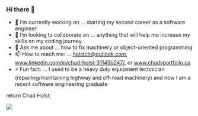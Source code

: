 ### Hi there 👋

- 🔭 I’m currently working on ... starting my second career as a software engineer
- 👯 I’m looking to collaborate on ... anything that will help me increase my skills on my coding journey
- 💬 Ask me about ... how to fix machinery or object-oriented programming
- 📫 How to reach me: ... holstch@outlook.com, www.linkedin.com/in/chad-holst-31145b247/, or www.chadsportfolio.ca
- ⚡ Fun fact: ... I used to be a heavy duty equipment technician (repairing/maintaining highway and off-road machinery) and now I am a recent software engineering graduate

return Chad Holst;

![](https://komarev.com/ghpvc/?username=HolstCh)

